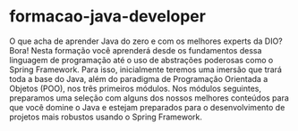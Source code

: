 # formacao-java-developer
 O que acha de aprender Java do zero e com os melhores experts da DIO? Bora! Nesta formação você aprenderá desde os fundamentos dessa linguagem de programação até o uso de abstrações poderosas como o Spring Framework. Para isso, inicialmente teremos uma imersão que trará toda a base do Java, além do paradigma de Programação Orientada a Objetos (POO), nos três primeiros módulos. Nos módulos seguintes, preparamos uma seleção com alguns dos nossos melhores conteúdos para que você domine o Java e estejam preparados para o desenvolvimento de projetos mais robustos usando o Spring Framework.
